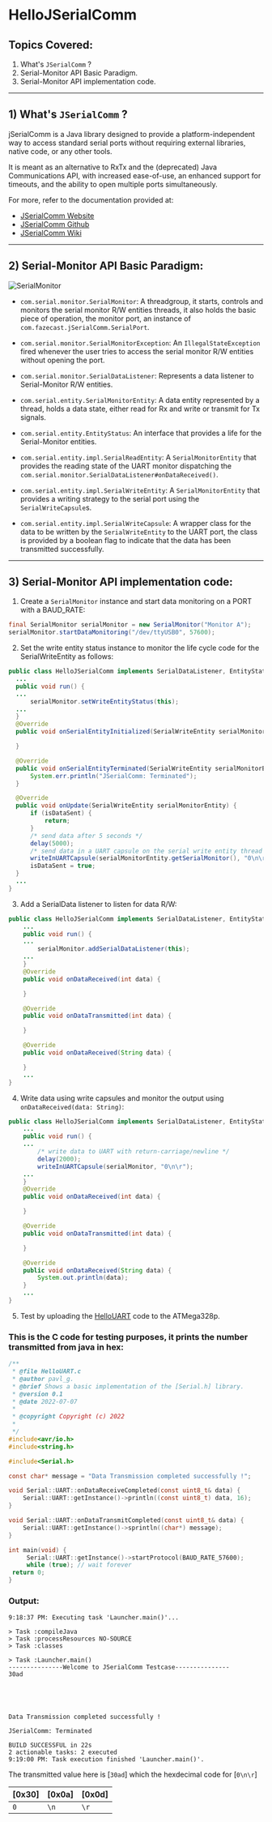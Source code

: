# HelloJSerialComm

## Topics Covered:
1) What's `JSerialComm` ?
2) Serial-Monitor API Basic Paradigm.
3) Serial-Monitor API implementation code.

--------------------------------------------------
## 1) What's `JSerialComm` ?

jSerialComm is a Java library designed to provide a platform-independent way to access standard serial ports without requiring external libraries, 
native code, or any other tools. 

It is meant as an alternative to RxTx and the (deprecated) Java Communications API, with increased ease-of-use, an enhanced support for timeouts, 
and the ability to open multiple ports simultaneously.

For more, refer to the documentation provided at: 
- [JSerialComm Website](https://fazecast.github.io/jSerialComm/)
- [JSerialComm Github](https://github.com/Fazecast/jSerialComm)
- [JSerialComm Wiki](https://github.com/Fazecast/jSerialComm/wiki)

-----------------------------------------------------
## 2) Serial-Monitor API Basic Paradigm:

![SerialMonitor](https://software-hardware-codesign.github.io/AVR-Sandbox/HelloJSerialComm/UML/SerialMonitor.svg)

- `com.serial.monitor.SerialMonitor`: A threadgroup, it starts, controls and monitors the serial monitor R/W entities threads, 
it also holds the basic piece of operation, the monitor port, an instance of `com.fazecast.jSerialComm.SerialPort`.

- `com.serial.monitor.SerialMonitorException`: An `IllegalStateException` fired whenever the user tries to access the serial monitor R/W entities 
without opening the port.

- `com.serial.monitor.SerialDataListener`: Represents a data listener to Serial-Monitor R/W entities.

- `com.serial.entity.SerialMonitorEntity`: A data entity represented by a thread, holds a data state, either read for Rx and write or transmit for Tx signals.

- `com.serial.entity.EntityStatus`: An interface that provides a life for the Serial-Monitor entities.

- `com.serial.entity.impl.SerialReadEntity`: A `SerialMonitorEntity` that provides the reading state of the UART monitor dispatching the 
`com.serial.monitor.SerialDataListener#onDataReceived()`.

- `com.serial.entity.impl.SerialWriteEntity`: A `SerialMonitorEntity` that provides a writing strategy to the serial port using the `SerialWriteCapsule`s.

- `com.serial.entity.impl.SerialWriteCapsule`: A wrapper class for the data to be written by the `SerialWriteEntity` to the UART port, the class is
provided by a boolean flag to indicate that the data has been transmitted successfully.

--------------------------------------------------------
## 3) Serial-Monitor API implementation code: 

1) Create a `SerialMonitor` instance and start data monitoring on a PORT with a BAUD_RATE: 
```java
final SerialMonitor serialMonitor = new SerialMonitor("Monitor A");
serialMonitor.startDataMonitoring("/dev/ttyUSB0", 57600);
```
2) Set the write entity status instance to monitor the life cycle code for the SerialWriteEntity as follows:
```java
public class HelloJSerialComm implements SerialDataListener, EntityStatus<SerialWriteEntity> {
  ...
  public void run() {
  ...
      serialMonitor.setWriteEntityStatus(this);
  ...
  }
  @Override
  public void onSerialEntityInitialized(SerialWriteEntity serialMonitorEntity) {

  }

  @Override
  public void onSerialEntityTerminated(SerialWriteEntity serialMonitorEntity) {
      System.err.println("JSerialComm: Terminated");
  }

  @Override
  public void onUpdate(SerialWriteEntity serialMonitorEntity) {
      if (isDataSent) {
          return;
      }
      /* send data after 5 seconds */
      delay(5000);
      /* send data in a UART capsule on the serial write entity thread */
      writeInUARTCapsule(serialMonitorEntity.getSerialMonitor(), "0\n\r");
      isDataSent = true;
  }
  ...
}
```
3) Add a SerialData listener to listen for data R/W: 
```java
public class HelloJSerialComm implements SerialDataListener, EntityStatus<SerialWriteEntity> {
    ...
    public void run() {
    ...
        serialMonitor.addSerialDataListener(this);
    ...
    }
    @Override
    public void onDataReceived(int data) {

    }

    @Override
    public void onDataTransmitted(int data) {

    }

    @Override
    public void onDataReceived(String data) {

    }
    ...
}
```
4) Write data using write capsules and monitor the output using `onDataReceived(data: String)`: 
```java
public class HelloJSerialComm implements SerialDataListener, EntityStatus<SerialWriteEntity> {
    ...
    public void run() {
    ...
        /* write data to UART with return-carriage/newline */
        delay(2000);
        writeInUARTCapsule(serialMonitor, "0\n\r");
    ...
    }
    @Override
    public void onDataReceived(int data) {

    }

    @Override
    public void onDataTransmitted(int data) {

    }

    @Override
    public void onDataReceived(String data) {
        System.out.println(data);
    }
    ...
}
```
5) Test by uploading the [HelloUART](https://github.com/Software-Hardware-Codesign/AVR-Sandbox/blob/master/HelloUART/main/lib/HelloUART.c) code to the ATMega328p.

### This is the C code for testing purposes, it prints the number transmitted from java in hex:
```c
/**
 * @file HelloUART.c
 * @author pavl_g.
 * @brief Shows a basic implementation of the [Serial.h] library.
 * @version 0.1
 * @date 2022-07-07
 * 
 * @copyright Copyright (c) 2022
 * 
 */
#include<avr/io.h>
#include<string.h>

#include<Serial.h>

const char* message = "Data Transmission completed successfully !";

void Serial::UART::onDataReceiveCompleted(const uint8_t& data) {
	Serial::UART::getInstance()->println((const uint8_t) data, 16);
}

void Serial::UART::onDataTransmitCompleted(const uint8_t& data) {
	Serial::UART::getInstance()->sprintln((char*) message);
}

int main(void) {
	 Serial::UART::getInstance()->startProtocol(BAUD_RATE_57600);
	 while (true); // wait forever
 return 0;
}
```

### Output: 
```
9:18:37 PM: Executing task 'Launcher.main()'...

> Task :compileJava
> Task :processResources NO-SOURCE
> Task :classes

> Task :Launcher.main()
---------------Welcome to JSerialComm Testcase---------------
30ad





Data Transmission completed successfully !

JSerialComm: Terminated

BUILD SUCCESSFUL in 22s
2 actionable tasks: 2 executed
9:19:00 PM: Task execution finished 'Launcher.main()'.
```
The transmitted value here is [`30ad`] which the hexdecimal code for [`0\n\r`]

| [0x30] | [0x0a] | [0x0d] |
|--------|--------|--------|
| `0`   | `\n` | `\r` |

